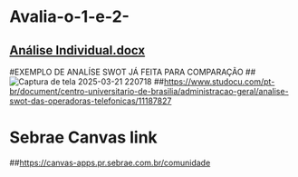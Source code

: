 # Avalia-o-1-e-2-
## [Análise Individual.docx](https://github.com/user-attachments/files/19399205/Analise.Individual.docx)

#EXEMPLO DE ANALÍSE SWOT JÁ FEITA PARA COMPARAÇÃO
##![Captura de tela 2025-03-21 220718](https://github.com/user-attachments/assets/62335c83-8a1f-4d8d-a853-e2d6364ed04b)
##https://www.studocu.com/pt-br/document/centro-universitario-de-brasilia/administracao-geral/analise-swot-das-operadoras-telefonicas/11187827

# Sebrae Canvas link
##https://canvas-apps.pr.sebrae.com.br/comunidade
